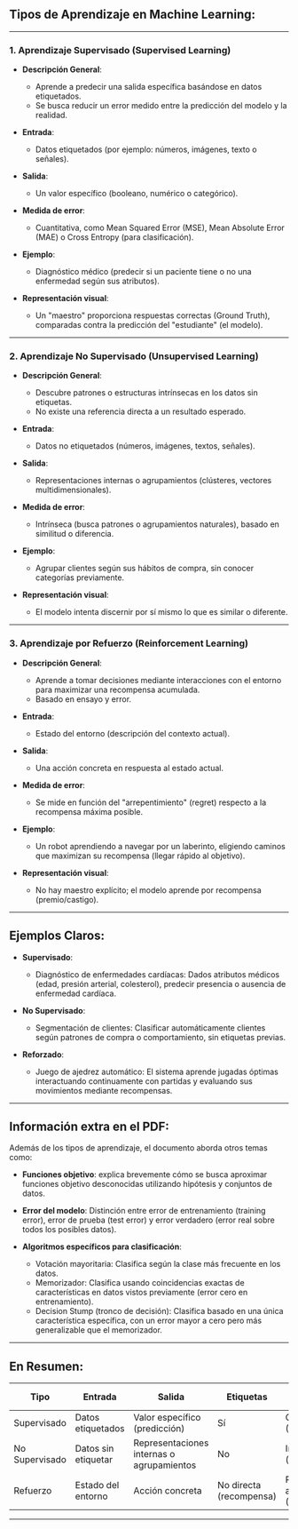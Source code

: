 ## Tipos de Aprendizaje en Machine Learning:

---

### 1. **Aprendizaje Supervisado (Supervised Learning)**

-   **Descripción General**:

    -   Aprende a predecir una salida específica basándose en datos etiquetados.
    -   Se busca reducir un error medido entre la predicción del modelo y la realidad.

-   **Entrada**:

    -   Datos etiquetados (por ejemplo: números, imágenes, texto o señales).

-   **Salida**:

    -   Un valor específico (booleano, numérico o categórico).

-   **Medida de error**:

    -   Cuantitativa, como Mean Squared Error (MSE), Mean Absolute Error (MAE) o Cross Entropy (para clasificación).

-   **Ejemplo**:

    -   Diagnóstico médico (predecir si un paciente tiene o no una enfermedad según sus atributos).

-   **Representación visual**:

    -   Un "maestro" proporciona respuestas correctas (Ground Truth), comparadas contra la predicción del "estudiante" (el modelo).

---

### 2. **Aprendizaje No Supervisado (Unsupervised Learning)**

-   **Descripción General**:

    -   Descubre patrones o estructuras intrínsecas en los datos sin etiquetas.
    -   No existe una referencia directa a un resultado esperado.

-   **Entrada**:

    -   Datos no etiquetados (números, imágenes, textos, señales).

-   **Salida**:

    -   Representaciones internas o agrupamientos (clústeres, vectores multidimensionales).

-   **Medida de error**:

    -   Intrínseca (busca patrones o agrupamientos naturales), basado en similitud o diferencia.

-   **Ejemplo**:

    -   Agrupar clientes según sus hábitos de compra, sin conocer categorías previamente.

-   **Representación visual**:

    -   El modelo intenta discernir por sí mismo lo que es similar o diferente.

---

### 3. **Aprendizaje por Refuerzo (Reinforcement Learning)**

-   **Descripción General**:

    -   Aprende a tomar decisiones mediante interacciones con el entorno para maximizar una recompensa acumulada.
    -   Basado en ensayo y error.

-   **Entrada**:

    -   Estado del entorno (descripción del contexto actual).

-   **Salida**:

    -   Una acción concreta en respuesta al estado actual.

-   **Medida de error**:

    -   Se mide en función del "arrepentimiento" (regret) respecto a la recompensa máxima posible.

-   **Ejemplo**:

    -   Un robot aprendiendo a navegar por un laberinto, eligiendo caminos que maximizan su recompensa (llegar rápido al objetivo).

-   **Representación visual**:

    -   No hay maestro explícito; el modelo aprende por recompensa (premio/castigo).

---

## Ejemplos Claros:

-   **Supervisado**:

    -   Diagnóstico de enfermedades cardíacas: Dados atributos médicos (edad, presión arterial, colesterol), predecir presencia o ausencia de enfermedad cardíaca.

-   **No Supervisado**:

    -   Segmentación de clientes: Clasificar automáticamente clientes según patrones de compra o comportamiento, sin etiquetas previas.

-   **Reforzado**:

    -   Juego de ajedrez automático: El sistema aprende jugadas óptimas interactuando continuamente con partidas y evaluando sus movimientos mediante recompensas.

---

## Información extra en el PDF:

Además de los tipos de aprendizaje, el documento aborda otros temas como:

-   **Funciones objetivo**: explica brevemente cómo se busca aproximar funciones objetivo desconocidas utilizando hipótesis y conjuntos de datos.
-   **Error del modelo**: Distinción entre error de entrenamiento (training error), error de prueba (test error) y error verdadero (error real sobre todos los posibles datos).
-   **Algoritmos específicos para clasificación**:

    -   Votación mayoritaria: Clasifica según la clase más frecuente en los datos.
    -   Memorizador: Clasifica usando coincidencias exactas de características en datos vistos previamente (error cero en entrenamiento).
    -   Decision Stump (tronco de decisión): Clasifica basado en una única característica específica, con un error mayor a cero pero más generalizable que el memorizador.

---

## En Resumen:

| **Tipo**       | **Entrada**         | **Salida**                                | **Etiquetas**           | **Medida de Error**           | **Ejemplo**           |
| -------------- | ------------------- | ----------------------------------------- | ----------------------- | ----------------------------- | --------------------- |
| Supervisado    | Datos etiquetados   | Valor específico (predicción)             | Sí                      | Cuantitativa (MSE, MAE)       | Diagnóstico médico    |
| No Supervisado | Datos sin etiquetar | Representaciones internas o agrupamientos | No                      | Intrínseca (similaridad)      | Segmentación clientes |
| Refuerzo       | Estado del entorno  | Acción concreta                           | No directa (recompensa) | Recompensa acumulada (Regret) | Juegos, Robots        |

---
